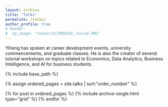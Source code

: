 ```yaml
---
layout: archive
title: "Talks"
permalink: /talks/
author_profile: true
# header:
#  og_image: "research/IMG0102_resize.PNG"
---
```


Yiheng has spoken at career development events, university commencements, and graduate classes. He is also the creator of several tutorial workshops on topics related to Economics, Data Analytics, Business Intelligence, and AI for business students.

<nbsp>

{% include base_path %}

{% assign ordered_pages = site.talks | sort:"order_number" %}

{% for post in ordered_pages %}
  {% include archive-single.html type="grid" %}
{% endfor %}
